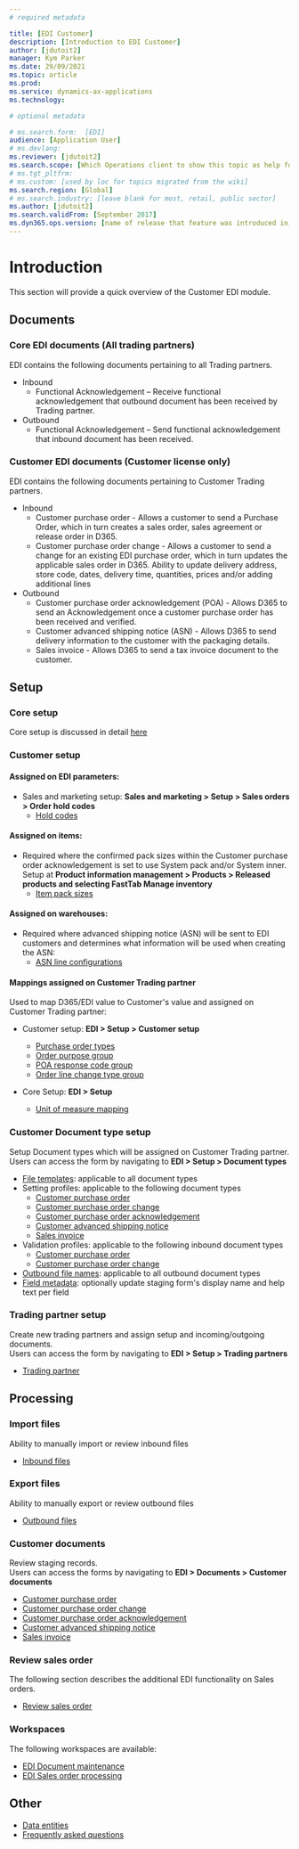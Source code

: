 ```yaml
---
# required metadata

title: [EDI Customer]
description: [Introduction to EDI Customer]
author: [jdutoit2]
manager: Kym Parker
ms.date: 29/09/2021
ms.topic: article
ms.prod: 
ms.service: dynamics-ax-applications
ms.technology: 

# optional metadata

# ms.search.form:  [EDI]
audience: [Application User]
# ms.devlang: 
ms.reviewer: [jdutoit2]
ms.search.scope: [Which Operations client to show this topic as help for, to be set by content strategist, see list here: https://microsoft.sharepoint.com/teams/DynDoc/_layouts/15/WopiFrame.aspx?sourcedoc={23419e1c-eb64-42e9-aa9b-79875b428718}&action=edit&wd=target%28Core%20Dynamics%20AX%20CP%20requirements%2Eone%7C4CC185C0%2DEFAA%2D42CD%2D94B9%2D8F2A45E7F61A%2FVersions%20list%20for%20docs%20topics%7CC14BE630%2D5151%2D49D6%2D8305%2D554B5084593C%2F%29]
# ms.tgt_pltfrm: 
# ms.custom: [used by loc for topics migrated from the wiki]
ms.search.region: [Global]
# ms.search.industry: [leave blank for most, retail, public sector]
ms.author: [jdutoit2]
ms.search.validFrom: [September 2017]
ms.dyn365.ops.version: [name of release that feature was introduced in, see list here: https://microsoft.sharepoint.com/teams/DynDoc/_layouts/15/WopiFrame.aspx?sourcedoc={23419e1c-eb64-42e9-aa9b-79875b428718}&action=edit&wd=target%28Core%20Dynamics%20AX%20CP%20requirements%2Eone%7C4CC185C0%2DEFAA%2D42CD%2D94B9%2D8F2A45E7F61A%2FVersions%20list%20for%20docs%20topics%7CC14BE630%2D5151%2D49D6%2D8305%2D554B5084593C%2F%29]
---
```


# Introduction
This section will provide a quick overview of the Customer EDI module.

## Documents
### Core EDI documents (All trading partners)

EDI contains the following documents pertaining to all Trading partners.
- Inbound
	- Functional Acknowledgement – Receive functional acknowledgement that outbound document has been received by Trading partner.
- Outbound
	- Functional Acknowledgement – Send functional acknowledgement that inbound document has been received.

### Customer EDI documents (Customer license only)

EDI contains the following documents pertaining to Customer Trading partners.
- Inbound
	- Customer purchase order - Allows a customer to send a Purchase Order, which in turn creates a sales order, sales agreement or release order in D365.
	- Customer purchase order change - Allows a customer to send a change for an existing EDI purchase order, which in turn updates the applicable sales order in D365. Ability to update delivery address, store code, dates, delivery time, quantities, prices and/or adding additional lines
- Outbound
	- Customer purchase order acknowledgement (POA) - Allows D365 to send an Acknowledgement once a customer purchase order has been received and verified.
	- Customer advanced shipping notice (ASN) - Allows D365 to send delivery information to the customer with the packaging details.
	- Sales invoice - Allows D365 to send a tax invoice document to the customer.

## Setup
### Core setup
Core setup is discussed in detail [here](../../CORE/Setup/Setup%20overview.md)

### Customer setup

#### Assigned on EDI parameters:
- Sales and marketing setup: **Sales and marketing > Setup > Sales orders > Order hold codes**<br>
	- [Hold codes](../SETUP/CUSTOMER%20SETUP/Hold%20codes.md)

#### Assigned on items:
- Required where the confirmed pack sizes within the Customer purchase order acknowledgement is set to use System pack and/or System inner. Setup at **Product information management > Products > Released products and selecting FastTab Manage inventory**
	- [Item pack sizes](../../CORE/Setup/Item%20pack%20sizes.md)

#### Assigned on warehouses:
- Required where advanced shipping notice (ASN) will be sent to EDI customers and determines what information will be used when creating the ASN: 
	- [ASN line configurations](../SETUP/Warehouses.md#asn-line-configurations) 

#### Mappings assigned on Customer Trading partner
Used to map D365/EDI value to Customer's value and assigned on Customer Trading partner: <br>

- Customer setup: **EDI > Setup > Customer setup** <br>
	- [Purchase order types](../SETUP/CUSTOMER%20SETUP/Purchase%20order%20types.md)
	- [Order purpose group](../SETUP/CUSTOMER%20SETUP/Order%20purpose%20group.md)
	- [POA response code group](../SETUP/CUSTOMER%20SETUP/POA%20response%20code%20group.md)
	- [Order line change type group](..SETUP/CUSTOMER%20SETUP/Order%20line%20change%20type%20group.md)

- Core Setup: **EDI > Setup** <br>
	- [Unit of measure mapping](../../CORE/Setup/UOM%20mapping.md)

### Customer Document type setup
Setup Document types which will be assigned on Customer Trading partner. <br>
Users can access the form by navigating to **EDI > Setup > Document types**

- [File templates](../../CORE/Setup/DocumentTypes/File%20templates.md): applicable to all document types
- Setting profiles: applicable to the following document types
    - [Customer purchase order](../SETUP/SETTING%20PROFILES/Customer%20purchase%20order.md)
    - [Customer purchase order change](../SETUP/SETTING%20PROFILES/Customer%20purchase%20order%20change.md)
    - [Customer purchase order acknowledgement](../SETUP/SETTING%20PROFILES/Customer%20purchase%20order%20acknowledgement.md)
    - [Customer advanced shipping notice](../SETUP/SETTING%20PROFILES/Customer%20advanced%20shipping%20notice.md)
    - [Sales invoice](../SETUP/SETTING%20PROFILES/Sales%20invoice.md)
- Validation profiles: applicable to the following inbound document types
    - [Customer purchase order](../SETUP/VALIDATION%20PROFILES/Customer%20purchase%20order.md)
    - [Customer purchase order change](../SETUP/VALIDATION%20PROFILES/Customer%20purchase%20order%20change.md)
- [Outbound file names](../../CORE/Setup/DocumentTypes/Outbound%20filenames.md): applicable to all outbound document types
- [Field metadata](../../CORE/Setup/DocumentTypes/Field%20metadata.md): optionally update staging form's display name and help text per field

### Trading partner setup
Create new trading partners and assign setup and incoming/outgoing documents. <br>
Users can access the form by navigating to **EDI > Setup > Trading partners**
- [Trading partner](../SETUP/Trading%20partner.md)

## Processing

### Import files
Ability to manually import or review inbound files
- [Inbound files](../../CORE/Managing%20files/Inbound%20files.md)

### Export files
Ability to manually export or review outbound files
- [Outbound files](../../CORE/Managing%20files/Outbound%20files.md)

### Customer documents
Review staging records. <br>
Users can access the forms by navigating to **EDI > Documents > Customer documents**
- [Customer purchase order](../DOCUMENTS/Customer%20purchase%20order.md)
- [Customer purchase order change](../DOCUMENTS/Customer%20purchase%20order%20change.md)
- [Customer purchase order acknowledgement](../DOCUMENTS/Customer%20purchase%20order%20acknowledgement.md)
- [Customer advanced shipping notice](../DOCUMENTS/Customer%20advanced%20shipping%20notice.md)
- [Sales invoice](../DOCUMENTS/Sales%20invoice.md)

### Review sales order
The following section describes the additional EDI functionality on Sales orders.
- [Review sales order](../DOCUMENTS/Review%20sales%20order.md)

### Workspaces
The following workspaces are available:
- [EDI Document maintenance](../../CORE/WORKSPACES/EDI%20Document%20maintenance%20workspace.md)
- [EDI Sales order processing](../WORKSPACES/EDI%20Sales%20order%20processing.md)

## Other
- [Data entities](../OTHER/Data%20entities.md)
- [Frequently asked questions](../OTHER/FAQ.md)
